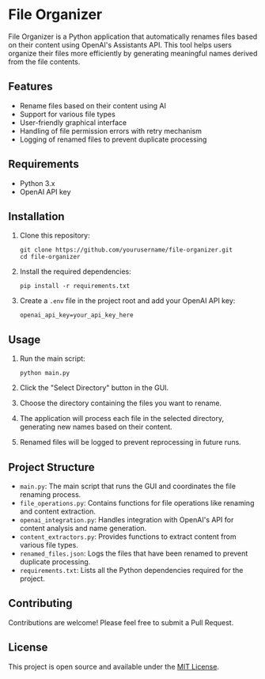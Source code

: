 # File Organizer

File Organizer is a Python application that automatically renames files based on their content using OpenAI's Assistants API. This tool helps users organize their files more efficiently by generating meaningful names derived from the file contents.

## Features

- Rename files based on their content using AI
- Support for various file types
- User-friendly graphical interface
- Handling of file permission errors with retry mechanism
- Logging of renamed files to prevent duplicate processing

## Requirements

- Python 3.x
- OpenAI API key

## Installation

1. Clone this repository:
   ```
   git clone https://github.com/yourusername/file-organizer.git
   cd file-organizer
   ```

2. Install the required dependencies:
   ```
   pip install -r requirements.txt
   ```

3. Create a `.env` file in the project root and add your OpenAI API key:
   ```
   openai_api_key=your_api_key_here
   ```

## Usage

1. Run the main script:
   ```
   python main.py
   ```

2. Click the "Select Directory" button in the GUI.

3. Choose the directory containing the files you want to rename.

4. The application will process each file in the selected directory, generating new names based on their content.

5. Renamed files will be logged to prevent reprocessing in future runs.

## Project Structure

- `main.py`: The main script that runs the GUI and coordinates the file renaming process.
- `file_operations.py`: Contains functions for file operations like renaming and content extraction.
- `openai_integration.py`: Handles integration with OpenAI's API for content analysis and name generation.
- `content_extractors.py`: Provides functions to extract content from various file types.
- `renamed_files.json`: Logs the files that have been renamed to prevent duplicate processing.
- `requirements.txt`: Lists all the Python dependencies required for the project.

## Contributing

Contributions are welcome! Please feel free to submit a Pull Request.

## License

This project is open source and available under the [MIT License](LICENSE).